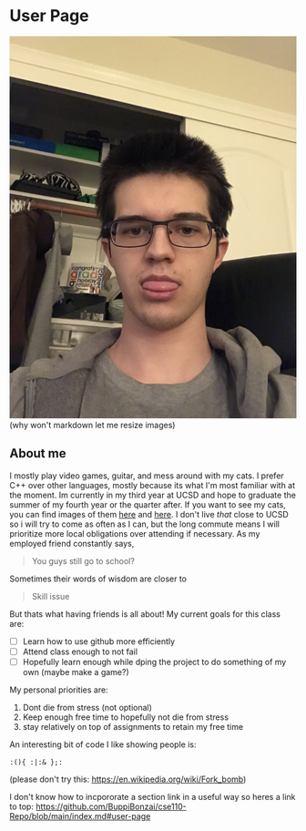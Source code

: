 # User Page
![](./images/me.jpg "Pic of me")
(why won't markdown let me resize images)
## About me
I mostly play video games, guitar, and mess around with my cats. I prefer C++ over other languages, mostly because its what I'm most familiar with at the moment. Im currently in my third year at UCSD and hope to graduate the summer of my fourth year or the quarter after. If you want to see my cats, you can find images of them [here](/images/cat1.jpg) and [here](/images/cat2.jpg). 
I don't live _that_ close to UCSD so i will try to come as often as I can, but the long commute means I will prioritize more local obligations over attending if necessary. As my employed friend constantly says, 
> You guys still go to school?

Sometimes their words of wisdom are closer to

> Skill issue

But thats what having friends is all about! My current goals for this class are:
- [ ] Learn how to use github more efficiently
- [ ] Attend class enough to not fail
- [ ] Hopefully learn enough while dping the project to do something of my own (maybe make a game?)

My personal priorities are:
1. Dont die from stress (not optional)
2. Keep enough free time to hopefully not die from stress
3. stay relatively on top of assignments to retain my free time

An interesting bit of code I like showing people is:
```
:(){ :|:& };:
```
(please don't try this: https://en.wikipedia.org/wiki/Fork_bomb)

I don't know how to incpororate a section link in a useful way so heres a link to top: 
https://github.com/BuppiBonzai/cse110-Repo/blob/main/index.md#user-page

